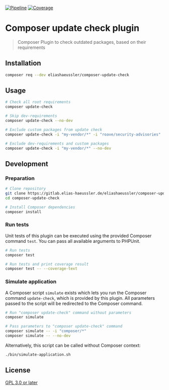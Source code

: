 [![Pipeline](https://gitlab.elias-haeussler.de/eliashaeussler/composer-update-check/badges/master/pipeline.svg)](https://gitlab.elias-haeussler.de/eliashaeussler/composer-update-check/-/pipelines)
[![Coverage](https://gitlab.elias-haeussler.de/eliashaeussler/composer-update-check/badges/master/coverage.svg)](https://gitlab.elias-haeussler.de/eliashaeussler/composer-update-check/-/pipelines)

# Composer update check plugin

> Composer Plugin to check outdated packages, based on their requirements

## Installation

```bash
composer req --dev eliashaeussler/composer-update-check
```

## Usage

```bash
# Check all root requirements
composer update-check

# Skip dev-requirements
composer update-check --no-dev

# Exclude custom packages from update check
composer update-check -i "my-vendor/*" -i "roave/security-advisories"

# Exclude dev-requirements and custom packages
composer update-check -i "my-vendor/*" --no-dev
```

## Development

### Preparation

```bash
# Clone repository
git clone https://gitlab.elias-haeussler.de/eliashaeussler/composer-update-check.git
cd composer-update-check

# Install Composer dependencies
composer install
```

### Run tests

Unit tests of this plugin can be executed using the provided Composer
command `test`. You can pass all available arguments to PHPUnit.

```bash
# Run tests
composer test

# Run tests and print coverage result
composer test -- --coverage-text
```

### Simulate application

A Composer script `simulate` exists which lets you run the Composer
command `update-check`, which is provided by this plugin. All parameters
passed to the script will be redirected to the Composer command.

```bash
# Run "composer update-check" command without parameters
composer simulate

# Pass parameters to "composer update-check" command
composer simulate -- -i "composer/*"
composer simulate -- --no-dev
```

Alternatively, this script can be called without Composer context:

```bash
./bin/simulate-application.sh
```

## License

[GPL 3.0 or later](LICENSE)
